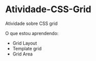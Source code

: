 # Atividade-CSS-Grid
Atividade sobre CSS grid

O que estou aprendendo:
- Grid Layout
- Template grid
- Grid Area
